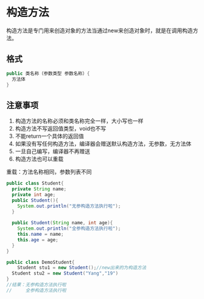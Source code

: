 # 构造方法

构造方法是专门用来创造对象的方法当通过new来创造对象时，就是在调用构造方法。

<!-- more -->

## 格式

```java
public 类名称（参数类型 参数名称）{
  方法体
}
```

## 注意事项

1. 构造方法的名称必须和类名称完全一样，大小写也一样
2. 构造方法不写返回值类型，void也不写
3. 不能return一个具体的返回值
4. 如果没有写任何构造方法，编译器会赠送默认构造方法，无参数，无方法体
5. 一旦自己编写，编译器不再赠送
6. 构造方法也可以重载

重载：方法名称相同，参数列表不同

```java
public class Student{
  private String name;
  private int age;
  public Student(){
    System.out.println("无参构造方法执行啦");
  }
  
  public Student(String name, int age){
    System.out.println("全参构造方法执行啦");
    this.name = name;
    this.age = age;
  }
}
```



```java
public class DemoStudent{
	Student stu1 = new Student();//new出来的为构造方法  
  Student stu2 = new Student("Yang","19")
}
//结果：无参构造方法执行啦
//     全参构造方法执行啦
```


